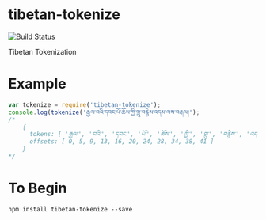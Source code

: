 # tibetan-tokenize
[![Build Status](https://travis-ci.org/kmsheng/tibetan-tokenize.svg?branch=master)](https://travis-ci.org/kmsheng/tibetan-tokenize)

Tibetan Tokenization

# Example
```js
var tokenize = require('tibetan-tokenize');
console.log(tokenize('རྒྱལ་བའི་དབང་པོ་ཆོས་ཀྱི་གྲུ་བརྙེས་འདམ་ལས་བརྒལ།');
/*
    {
      tokens: [ 'རྒྱལ་', 'བའི་', 'དབང་', 'པོ་', 'ཆོས་', 'ཀྱི་', 'གྲུ་', 'བརྙེས་', 'འདམ་', 'ལས་', 'བརྒལ།'],
      offsets: [ 0, 5, 9, 13, 16, 20, 24, 28, 34, 38, 41 ]
    }
*/
```

# To Begin
```
npm install tibetan-tokenize --save
```
